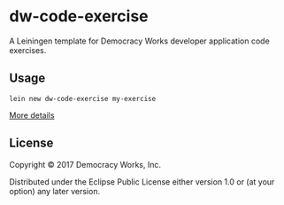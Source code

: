 # dw-code-exercise

A Leiningen template for Democracy Works developer application code exercises.

## Usage

`lein new dw-code-exercise my-exercise`

[More details](https://github.com/democracyworks/dw-code-exercise-lein-template/wiki)

## License

Copyright © 2017 Democracy Works, Inc.

Distributed under the Eclipse Public License either version 1.0 or (at
your option) any later version.
